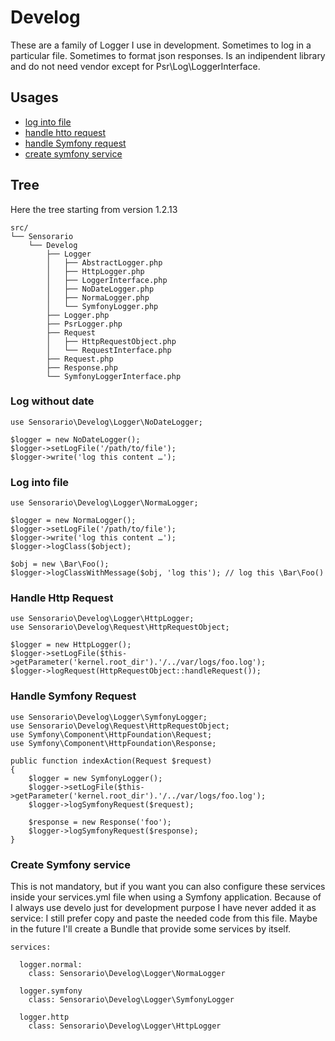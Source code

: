 # Develog

These are a family of Logger I use in development. Sometimes to log in a particular file. Sometimes to format json responses. Is an indipendent library and do not need vendor except for Psr\Log\LoggerInterface.

## Usages

 - [log into file](#log-into-file)
 - [handle htto request](#handle-http-request)
 - [handle Symfony request](#handle-symfony-request)
 - [create symfony service](#create-symfony-service)

## Tree

Here the tree starting from version 1.2.13

```
src/
└── Sensorario
    └── Develog
        ├── Logger
        │   ├── AbstractLogger.php
        │   ├── HttpLogger.php
        │   ├── LoggerInterface.php
        │   ├── NoDateLogger.php
        │   ├── NormaLogger.php
        │   └── SymfonyLogger.php
        ├── Logger.php
        ├── PsrLogger.php
        ├── Request
        │   ├── HttpRequestObject.php
        │   └── RequestInterface.php
        ├── Request.php
        ├── Response.php
        └── SymfonyLoggerInterface.php
```

### Log without date

```
use Sensorario\Develog\Logger\NoDateLogger;

$logger = new NoDateLogger();
$logger->setLogFile('/path/to/file');
$logger->write('log this content …');
```

### Log into file

```
use Sensorario\Develog\Logger\NormaLogger;

$logger = new NormaLogger();
$logger->setLogFile('/path/to/file');
$logger->write('log this content …');
$logger->logClass($object);

$obj = new \Bar\Foo();
$logger->logClassWithMessage($obj, 'log this'); // log this \Bar\Foo()
```

### Handle Http Request

```
use Sensorario\Develog\Logger\HttpLogger;
use Sensorario\Develog\Request\HttpRequestObject;

$logger = new HttpLogger();
$logger->setLogFile($this->getParameter('kernel.root_dir').'/../var/logs/foo.log');
$logger->logRequest(HttpRequestObject::handleRequest());
```

### Handle Symfony Request

```
use Sensorario\Develog\Logger\SymfonyLogger;
use Sensorario\Develog\Request\HttpRequestObject;
use Symfony\Component\HttpFoundation\Request;
use Symfony\Component\HttpFoundation\Response;

public function indexAction(Request $request)
{
    $logger = new SymfonyLogger();
    $logger->setLogFile($this->getParameter('kernel.root_dir').'/../var/logs/foo.log');
    $logger->logSymfonyRequest($request);

    $response = new Response('foo');
    $logger->logSymfonyRequest($response);
}
```

### Create Symfony service

This is not mandatory, but if you want you can also configure these services inside your services.yml file when using a Symfony application. Because of I always use develo just for development purpose I have never added it as service: I still prefer copy and paste the needed code from this file. Maybe in the future I'll create a Bundle that provide some services by itself.

```
services:

  logger.normal:
    class: Sensorario\Develog\Logger\NormaLogger

  logger.symfony
    class: Sensorario\Develog\Logger\SymfonyLogger

  logger.http
    class: Sensorario\Develog\Logger\HttpLogger
```
